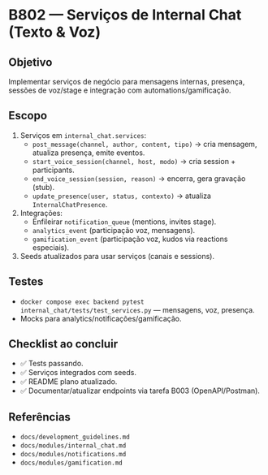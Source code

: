 # B802 — Serviços de Internal Chat (Texto & Voz)

## Objetivo
Implementar serviços de negócio para mensagens internas, presença, sessões de voz/stage e integração com automations/gamificação.

## Escopo
1. Serviços em `internal_chat.services`:
   - `post_message(channel, author, content, tipo)` -> cria mensagem, atualiza presença, emite eventos.
   - `start_voice_session(channel, host, modo)` -> cria session + participants.
   - `end_voice_session(session, reason)` -> encerra, gera gravação (stub).
   - `update_presence(user, status, contexto)` -> atualiza `InternalChatPresence`.
2. Integrações:
   - Enfileirar `notification_queue` (mentions, invites stage).
   - `analytics_event` (participação voz, mensagens).
   - `gamification_event` (participação voz, kudos via reactions especiais).
3. Seeds atualizados para usar serviços (canais e sessions).

## Testes
- `docker compose exec backend pytest internal_chat/tests/test_services.py` — mensagens, voz, presença.
- Mocks para analytics/notificações/gamificação.

## Checklist ao concluir
- ✅ Tests passando.
- ✅ Serviços integrados com seeds.
- ✅ README plano atualizado.
- ✅ Documentar/atualizar endpoints via tarefa B003 (OpenAPI/Postman).

## Referências
- `docs/development_guidelines.md`
- `docs/modules/internal_chat.md`
- `docs/modules/notifications.md`
- `docs/modules/gamification.md`
